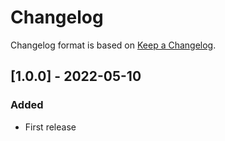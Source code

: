 # Changelog
Changelog format is based on [Keep a Changelog](https://keepachangelog.com/en/1.0.0/).

## [1.0.0] - 2022-05-10
### Added
- First release